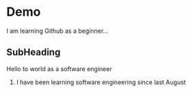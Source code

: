 # Demo


I am learning Github as a beginner...


## SubHeading 


Hello to world as a software engineer


1. I have been learning software engineering since last August